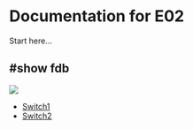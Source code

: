 # Documentation for E02

Start here...

## #show fdb
![](/E02/etc_and_fdb.png)

* [Switch1](/E02/Switch.cfg)
* [Switch2](/E02/Switch1.cfg)